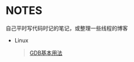 # NOTES

自己平时写代码时记的笔记，或整理一些线程的博客

* Linux
    > [GDB基本用法](https://github.com/leitmily/Notes/Linux/GDB/gdb.md "GDB基本用法")